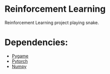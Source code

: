 # Reinforcement Learning
Reinforcement Learning project playing snake.


# Dependencies:
-  [Pygame](https://www.pygame.org/download.shtml)
-  [Pytorch](https://pytorch.org/)
-  [Numpy](https://numpy.org/)
